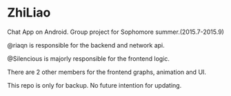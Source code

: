 # ZhiLiao
Chat App on Android. Group project for Sophomore summer.(2015.7-2015.9) 

@riaqn is responsible for the backend and network api.

@Silencious is majorly responsible for the frontend logic. 

There are 2 other members for the frontend graphs, animation and UI.

This repo is only for backup. No future intention for updating. 
